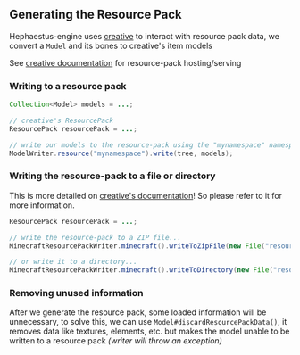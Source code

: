 ## Generating the Resource Pack

Hephaestus-engine uses [creative](https://github.com/unnamed/creative) to
interact with resource pack data, we convert a `Model` and its bones to
creative's item models 

See [creative documentation](https://github.com/unnamed/creative/) for
resource-pack hosting/serving


### Writing to a resource pack

```java
Collection<Model> models = ...;

// creative's ResourcePack
ResourcePack resourcePack = ...;

// write our models to the resource-pack using the "mynamespace" namespace
ModelWriter.resource("mynamespace").write(tree, models);
```


### Writing the resource-pack to a file or directory

This is more detailed on [creative's documentation](https://unnamed.team/docs/creative/)!
So please refer to it for more information.

```java
ResourcePack resourcePack = ...;

// write the resource-pack to a ZIP file...
MinecraftResourcePackWriter.minecraft().writeToZipFile(new File("resource-pack.zip"), resourcePack);

// or write it to a directory...
MinecraftResourcePackWriter.minecraft().writeToDirectory(new File("resource-pack"), resourcePack);
```


### Removing unused information

After we generate the resource pack, some loaded information will be unnecessary,
to solve this, we can use `Model#discardResourcePackData()`, it removes data
like textures, elements, etc. but makes the model unable to be written to a
resource pack *(writer will throw an exception)*